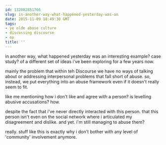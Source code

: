 ```yaml
---
id: 132882851766
slug: in-another-way-what-happened-yesterday-was-an
date: 2015-11-09 18:49:30 GMT
tags:
- ye olde abuse culture
- discussing discourse
- op
title: ''
---
```

in another way, what happened yesterday was an interesting example? case study? of a different set of ideas i've been exploring for a few years now.

mainly the problem that within teh Discourse we have no ways of talking about or addressing interpersonal problems that fall short of abuse. so, instead, we put everything into an abuse framework even if it doesn't really seem to fit.

like me mentioning how i don't like and agree with a person? is levelling abusive accusations? how.

despite the fact that i've never directly interacted with this person. that this person isn't even on the social network where i articulated my disagreement and dislike. and yet. i'm still managing to abuse them?

really. stuff like this is exactly why i don't bother with any level of 'community' involvement anymore.